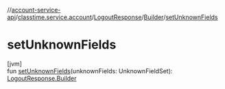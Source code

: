 //[account-service-api](../../../../index.md)/[classtime.service.account](../../index.md)/[LogoutResponse](../index.md)/[Builder](index.md)/[setUnknownFields](set-unknown-fields.md)

# setUnknownFields

[jvm]\
fun [setUnknownFields](set-unknown-fields.md)(unknownFields: UnknownFieldSet): [LogoutResponse.Builder](index.md)
